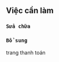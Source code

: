 ## Việc cần làm

### `Sửa chữa`

<!-- sort list sản phẩm, list đơn hàng: mới nhất lên trên -->

### `Bổ sung`

trang thanh toán
